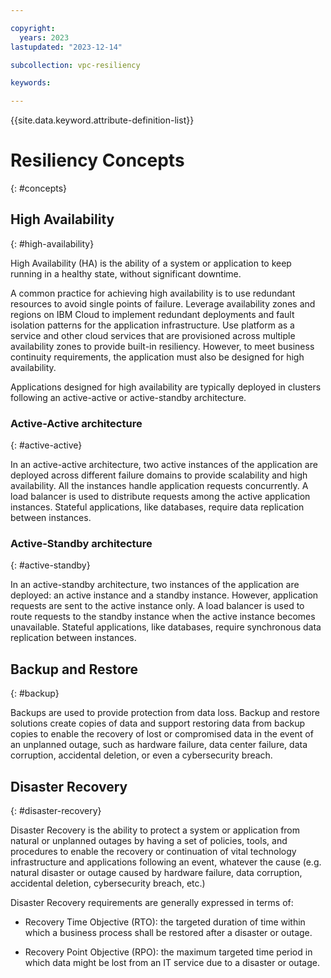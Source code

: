 ```yaml
---

copyright:
  years: 2023
lastupdated: "2023-12-14"

subcollection: vpc-resiliency

keywords:

---
```


{{site.data.keyword.attribute-definition-list}}

# Resiliency Concepts
{: #concepts}

## High Availability
{: #high-availability}

High Availability (HA) is the ability of a system or application to keep running in a healthy state, without significant downtime.

A common practice for achieving high availability is to use redundant resources to avoid single points of failure. Leverage availability zones and regions on IBM Cloud to implement redundant deployments and fault isolation patterns for the application infrastructure. Use platform as a service and other cloud services that are provisioned across multiple availability zones to provide built-in resiliency. However, to meet business continuity requirements, the application must also be designed for high availability.

Applications designed for high availability are typically deployed in clusters following an active-active or active-standby architecture.

### Active-Active architecture
{: #active-active}

In an active-active architecture, two active instances of the application are deployed across different failure domains to provide scalability and high availability. All the instances handle application requests concurrently. A load balancer is used to distribute requests among the active application instances. Stateful applications, like databases, require data replication between instances.

### Active-Standby architecture
{: #active-standby}

In an active-standby architecture, two instances of the application are deployed: an active instance and a standby instance. However, application requests are sent to the active instance only. A load balancer is used to route requests to the standby instance when the active instance becomes unavailable. Stateful applications, like databases, require synchronous data replication between instances.

## Backup and Restore
{: #backup}

Backups are used to provide protection from data loss. Backup and restore solutions create copies of data and support restoring data from backup copies to enable the recovery of lost or compromised data in the event of an unplanned outage, such as hardware failure, data center failure, data corruption, accidental deletion, or even a cybersecurity breach.

## Disaster Recovery
{: #disaster-recovery}

Disaster Recovery is the ability to protect a system or application from natural or unplanned outages by having a set of policies, tools, and procedures to enable the recovery or continuation of vital technology infrastructure and applications following an event, whatever the cause (e.g. natural disaster or outage caused by hardware failure, data corruption, accidental deletion, cybersecurity breach, etc.)

Disaster Recovery requirements are generally expressed in terms of:

-   Recovery Time Objective (RTO): the targeted duration of time within which a business process shall be restored after a disaster or outage.

-   Recovery Point Objective (RPO): the maximum targeted time period in which data might be lost from an IT service due to a disaster or outage.

